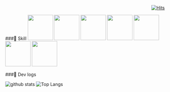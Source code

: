   <div align=end>
	
[![Hits](https://hits.seeyoufarm.com/api/count/incr/badge.svg?url=https%3A%2F%2Fgithub.com%2Fnicehyun&count_bg=%23419FD3&title_bg=%23555555&icon=react.svg&icon_color=%23419FD3&title=%5BTODAY%2FTOTAL%5D&edge_flat=false)](https://hits.seeyoufarm.com)
	
  </div>

###🚀 Skill
<img src="https://img.shields.io/badge/Next.js-000000?style=&logo=next.js&logoColor=white" width="80" height="auto"/>
<img src="https://img.shields.io/badge/React-61DAFB?style=&logo=React&logoColor=white" width="80" height="auto"/>
<img src="https://img.shields.io/badge/TypeScript-3178C6?style=&logo=typescript&logoColor=white" width="80" height="auto"/>
<img src="https://img.shields.io/badge/React_Query-FF4154?style=&logo=react-query&logoColor=white" width="80" height="auto"/>
<img src="https://img.shields.io/badge/Redux-764ABC?style=&logo=redux&logoColor=white" width="80" height="auto"/>
<img src="https://img.shields.io/badge/Tailwind_CSS-38B2AC?style=&logo=tailwind-css&logoColor=white" width="80" height="auto"/>
<img src="https://img.shields.io/badge/Emotion-D36AC2?style=&logo=emotion&logoColor=white" width="80" height="auto"/>

###🚀 Dev logs

![github stats](https://github-readme-stats.vercel.app/api?username=nicehyun&count_private=true&custom_title=Noah's&nbsp;github&nbsp;👀&bg_color=75,61DAFB,6A0DAD&title_color=fff&text_color=fff)
![Top Langs](https://github-readme-stats.vercel.app/api/top-langs/?username=nicehyun&layout=compact&count_private=true&bg_color=75,61DAFB,6A0DAD&title_color=fff&text_color=fff)

